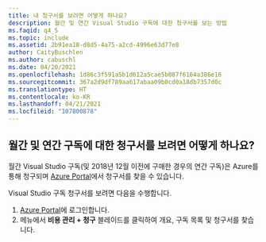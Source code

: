 ```yaml
---
title: 내 청구서를 보려면 어떻게 하나요?
description: 월간 및 연간 Visual Studio 구독에 대한 청구서를 보는 방법
ms.faqid: q4_5
ms.topic: include
ms.assetid: 2b91ea18-d8d5-4a75-a2cd-4996e63d77e8
author: CaityBuschlen
ms.author: cabuschl
ms.date: 04/20/2021
ms.openlocfilehash: 1d86c3f591a5b1d612a5cae5b087f6164a386e16
ms.sourcegitcommit: 367a2d9df789aa617abaa09b0cd0a18db7357d0c
ms.translationtype: HT
ms.contentlocale: ko-KR
ms.lasthandoff: 04/21/2021
ms.locfileid: "107800878"
---
```

## <a name="how-do-i-view-my-invoice-for-monthly-and-annual-subscriptions"></a>월간 및 연간 구독에 대한 청구서를 보려면 어떻게 하나요?

월간 Visual Studio 구독(및 2018년 12월 이전에 구매한 경우의 연간 구독)은 Azure를 통해 청구되며 [Azure Portal](https://portal.azure.com/)에서 청구서를 찾을 수 있습니다. 

Visual Studio 구독 청구서를 보려면 다음을 수행합니다.
1. [Azure Portal](https://portal.azure.com/)에 로그인합니다. 
0. 메뉴에서 **비용 관리 + 청구** 블레이드를 클릭하여 개요, 구독 목록 및 청구서를 찾습니다. 